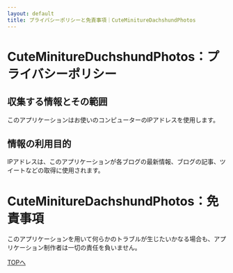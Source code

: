 ```yaml
---
layout: default
title: プライバシーポリシーと免責事項｜CuteMinitureDachshundPhotos
---
```


CuteMinitureDuchshundPhotos：プライバシーポリシー
=================

収集する情報とその範囲
------------------------
このアプリケーションはお使いのコンピューターのIPアドレスを使用します。

情報の利用目的
--------------
IPアドレスは、このアプリケーションが各ブログの最新情報、ブログの記事、ツイートなどの取得に使用されます。


CuteMinitureDachshundPhotos：免責事項
=========
このアプリケーションを用いて何らかのトラブルが生じたいかなる場合も、アプリケーション制作者は一切の責任を負いません。



[TOPへ](/)
